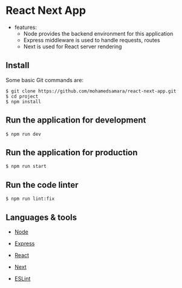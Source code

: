 # React Next App

* features:
  * Node provides the backend environment for this application
  * Express middleware is used to handle requests, routes
  * Next is used for React server rendering



## Install

Some basic Git commands are:

```
$ git clone https://github.com/mohamedsamara/react-next-app.git
$ cd project
$ npm install

```


## Run the application for development

```
$ npm run dev

```

## Run the application for production

```
$ npm run start

```

## Run the code linter

```
$ npm run lint:fix

```

## Languages & tools

- [Node](https://nodejs.org/en/)

- [Express](https://expressjs.com/)

- [React](https://reactjs.org/)

- [Next](https://nextjs.org/)

- [ESLint](https://eslint.org/)


